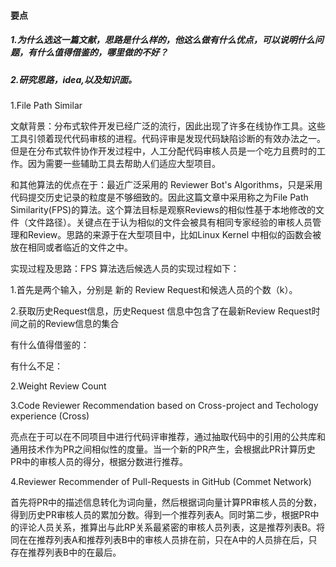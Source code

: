

#### 要点

##### 1.为什么选这一篇文献，思路是什么样的，他这么做有什么优点，可以说明什么问题，有什么值得借鉴的，哪里做的不好？

##### 2.研究思路，idea,以及知识面。





1.File Path Similar

文献背景：分布式软件开发已经广泛的流行，因此出现了许多在线协作工具。这些工具引领着现代代码审核的进程。代码评审是发现代码缺陷诊断的有效办法之一。但是在分布式软件协作开发过程中，人工分配代码审核人员是一个吃力且费时的工作。因为需要一些辅助工具去帮助人们适应大型项目。

和其他算法的优点在于：最近广泛采用的 Reviewer Bot's Algorithms，只是采用代码提交历史记录的粒度是不够细致的。因此这篇文章中采用称之为File Path Similarity(FPS)的算法。这个算法目标是观察Reviews的相似性基于本地修改的文件（文件路径）。关键点在于认为相似的文件会被具有相同专家经验的审核人员管理和Review。思路的来源于在大型项目中，比如Linux Kernel 中相似的函数会被放在相同或者临近的文件之中。

实现过程及思路：FPS 算法选后候选人员的实现过程如下：

1.首先是两个输入，分别是 新的 Review Request和候选人员的个数（k）。

2.获取历史Request信息，历史Request 信息中包含了在最新Review Request时间之前的Review信息的集合

 

有什么值得借鉴的：

有什么不足：

2.Weight Review Count





3.Code Reviewer Recommendation based on Cross-project and Techology experience (Cross)

亮点在于可以在不同项目中进行代码评审推荐，通过抽取代码中的引用的公共库和通用技术作为PR之间相似性的度量。当一个新的PR产生，会根据此PR计算历史PR中的审核人员的得分，根据分数进行推荐。





4.Reviewer Recommender of Pull-Requests in GitHub (Commet Network)

​	首先将PR中的描述信息转化为词向量，然后根据词向量计算PR审核人员的分数，得到历史PR审核人员的累加分数。得到一个推荐列表A。同时第二步，根据PR中的评论人员关系，推算出与此RP关系最紧密的审核人员列表，这是推荐列表B。将同在在推荐列表A和推荐列表B中的审核人员排在前，只在A中的人员排在后，只存在推荐列表B中的在最后。





